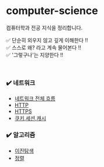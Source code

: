 # computer-science
컴퓨터학과 전공 지식을 정리합니다.

✅ 단순히 외우지 않고 깊게 이해한다 !!     
✅ 스스로 왜? 라고 계속 물어본다 !!     
✅ '그렇구나'는 지양한다 !!

<br>

### ✔️ 네트워크
* [네트워크 전체 흐름](./network/overview.md)
* [HTTP](./network/http.md)
* [HTTPS](./network/https.md)
* [쿠키,세션,캐시](./network/cookie,session,cache.md)



### ✔️ 알고리즘
* [이진탐색](./algorithm/binary_search.md)
* [정렬](./algorithm/sorting.md)
